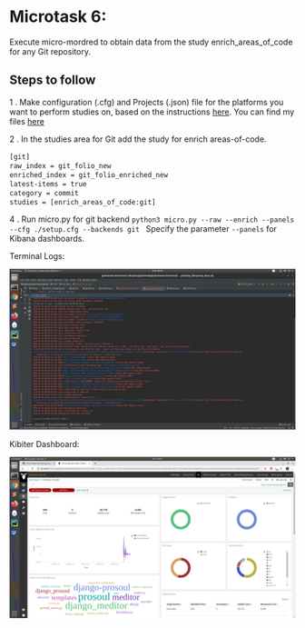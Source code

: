 # Microtask 6:

Execute micro-mordred to obtain data from the study enrich_areas_of_code for any Git repository.

## Steps to follow

1 . Make configuration (.cfg) and Projects (.json) file for the platforms you want to perform studies on, based on the instructions [here](https://github.com/chaoss/grimoirelab-sirmordred#setupcfg-). 
    You can find my files [here](./files)

2 . In the studies area for Git add the study for enrich areas-of-code.
```
[git]
raw_index = git_folio_new
enriched_index = git_folio_enriched_new
latest-items = true
category = commit
studies = [enrich_areas_of_code:git]
```

4 . Run micro.py for git backend 
`python3 micro.py --raw --enrich --panels --cfg ./setup.cfg --backends git `
Specify the parameter `--panels` for Kibana dashboards.
 

Terminal Logs:

<img src="./images/logs.png" width="800" alt="Log ">

Kibiter Dashboard:

<img src="./images/dash.png" width="800" alt="DB">











